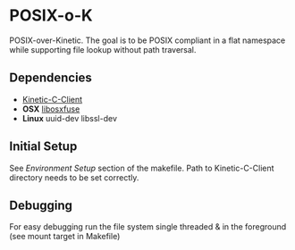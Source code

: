 POSIX-o-K
=========
POSIX-over-Kinetic. The goal is to be POSIX compliant in a flat namespace while supporting file lookup without path traversal.


## Dependencies
+ [Kinetic-C-Client](https://github.com/Seagate/Kinetic-C-Client)
+ **OSX** [libosxfuse](http://osxfuse.github.io)
+ **Linux** uuid-dev libssl-dev


## Initial Setup
See *Environment Setup* section of the makefile. Path to Kinetic-C-Client directory needs to be set correctly. 

## Debugging
For easy debugging run the file system single threaded & in the foreground (see mount target in Makefile)